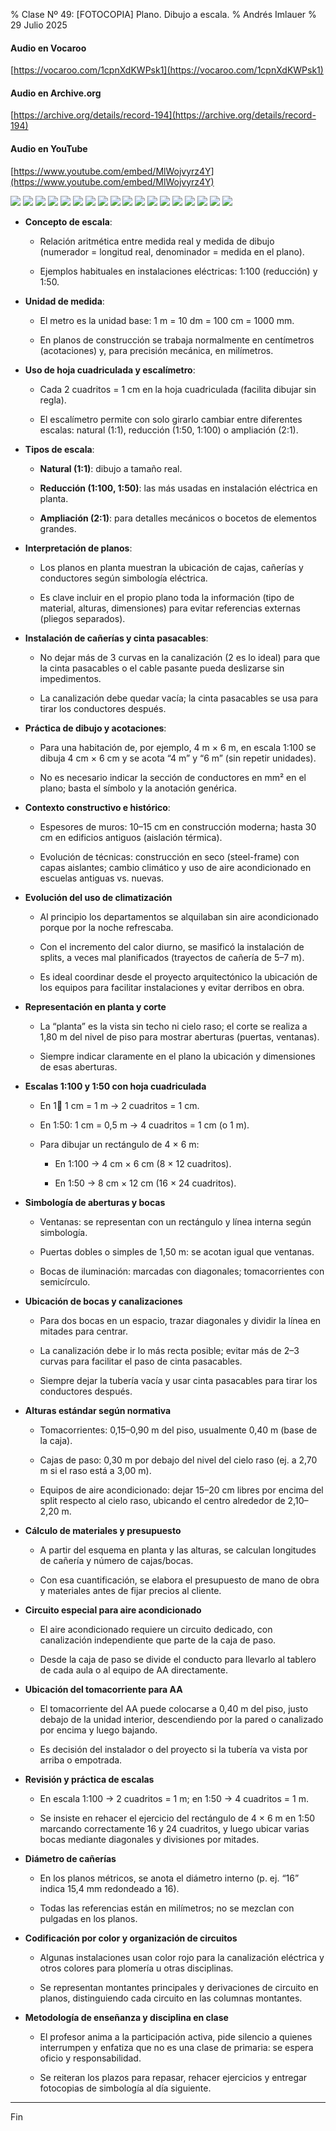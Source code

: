 % Clase Nº 49: [FOTOCOPIA] Plano. Dibujo a escala.
% Andrés Imlauer
% 29 Julio 2025

#### Audio en Vocaroo

[https://vocaroo.com/1cpnXdKWPsk1](https://vocaroo.com/1cpnXdKWPsk1)

#### Audio en Archive.org

[https://archive.org/details/record-194](https://archive.org/details/record-194)

#### Audio en YouTube

[https://www.youtube.com/embed/MlWojvyrz4Y](https://www.youtube.com/embed/MlWojvyrz4Y)


![](https://blogger.googleusercontent.com/img/b/R29vZ2xl/AVvXsEhoShuB3Y8EcKNpIsxVJJO-k4DnJM8I2CuNcRTmLcTs4FskZUdOF__imBcShmB4UAljxEa_exmaq2ehBczbhyphenhyphenc7dzjQh2TAdB4Uf9A07vMfvmz-qky0jqZjY6wTku-FGhvyDkvPSWucqoFBcWwLc-Ne7-LznXN7z1GmxM4oyIRJ3dTVl1Ec8ETMoLj91bE/s4160/IMG_20250729_190746665.jpg)
![](https://blogger.googleusercontent.com/img/b/R29vZ2xl/AVvXsEhxQBrhtDu0Uk_y3HWqzm-BYtXK44QBkwDcxDqCVxH9HtfZBd27d_U1dbXsnTT7YO8AOpzDKcelnpNLx98bDFKUOLErHpcO7H-EYkusiDlDPCO_ws6ZmZHsFnelJoNCDirOGFCUkioPBsHQtbS0IMO8FM2Oy9HJwFvJ7Nv45C_FUMnu0rNErfV3PHoiNHs/s4160/IMG_20250729_190758060.jpg)
![](https://blogger.googleusercontent.com/img/b/R29vZ2xl/AVvXsEhmfD8JqobuG2SM7auIMGA-CS2k7OtbxDubT28v06qgiDdgp9AHpm4Ge_YSBGtN7C8cz4kpUvSgKQhWYb-SyqBTD0OGRntsmzwY68KuDDsgfzIHMWKM5iNOGJbx2eJwElwIju457n-OWQdmjRhnIrnnYfrZRI-iNyxxKuWlPxQsdkCrubCeua8VwjJdcqQ/s4160/IMG_20250729_190803303.jpg)
![](https://blogger.googleusercontent.com/img/b/R29vZ2xl/AVvXsEiu4CNwzED1_dySVfZCj_olhY6nF4uqi0dlbvnVGau4MJBgcO-ME_RfaLoI5vkHkH-OI3NVmnwD0BF7mGGzF1HW6PlP7ZmdDqllMaPKD1jRUJPTVd_PcVeCSkFUr9Ilm72kVeVTv_Psk6ns0f_o-LnOFcc_rllU2JLvKonHKjP3YyyCHMWX1-HzAsTTB3A/s4160/IMG_20250729_190818563.jpg)
![](https://blogger.googleusercontent.com/img/b/R29vZ2xl/AVvXsEjlsZw_9JxbKFsQYYvvrbO_MaS5TsgTcWFa8VUg8S6xWAvOxVq7dW4psXYvPd4aqUk5M0PJM5ILko6rCpXySBUM2jX1TYAHEBS8IgWqoKUcbrVS-yZXo7s3no73JRTuZMx36NkXjIBNFC93txqL6i9Mm5wISbY7Czo4-unh3MzfQFsYqCF0ZqBtyQPBSOQ/s4160/IMG_20250729_190822738.jpg)
![](https://blogger.googleusercontent.com/img/b/R29vZ2xl/AVvXsEgNIdmi-QDu1jy3QfNuauZBgw_Liu2YXd52gzZAr8I901k_OHS7qD4AfPDZErt5Z8ue69XqKnaxbp1mNv8RVAAQAwyxrRslQZGkZ19HLR1cT2baX_z1bzB1KU7OuaNR9EAopY4ZSwRkoxBDlKAUdz5lXV-TBc9_TEOs475WAgqlHQH3CIOBHjpT6RyyCnY/s4160/IMG_20250729_190824024.jpg)
![](https://blogger.googleusercontent.com/img/b/R29vZ2xl/AVvXsEgIR8S-U2c1wa32_dRYKT9FA78dPV-5kkdYvnFgEJqHFeiwhMtUYzxKIfBOAB-cLNKCSwgx0edOIOoYubKpM1-GAWd9Bw65GhSIBBqfyPK9B-1D8jnuATauXyv4PSPSH5TaBUwcdDQoXGs3bIQGaPbLK7PHvz9K2RxwFMMc6_ill-GWmtsAmvSpNUfPIsY/s4160/IMG_20250729_190830112.jpg)
![](https://blogger.googleusercontent.com/img/b/R29vZ2xl/AVvXsEjyh1zhAvxjkIwp95-caw1XtJfxvr_xVTajdXgrFGEW3yqtFK3S74v0wK8pZNNCYL7WBQ_uGtFn3PraOe-piIL_ZOuleaIqEevuBSYLXhzTztB0hpXK3hauFgl1EMwgYpE0ovg5HEjL5zpnJu2ziBiDEcZoPi0-Go9eCi_HqjWd7y3cb0NUhNespYC1Oig/s4160/IMG_20250729_190857203.jpg)
![](https://blogger.googleusercontent.com/img/b/R29vZ2xl/AVvXsEgxiDTSAZfXeTN-T4yEObTJWveNlUjfhi2i-zkeshncU9rL3SSSmyDJC4ZLLnJDl0D0VY8XTs4Pg0-dmB8ibqV-h1nWFWyuKr_ZZVfHrWQ5B_13hZ-2zfMlMvSUkiD-Srr2t1vJ4ZPhpZaSUuz_NC4wWq_vgcwlK5gA2qzkON1x2WM569l0JuynpDEQf34/s4160/IMG_20250729_190859396.jpg)
![](https://blogger.googleusercontent.com/img/b/R29vZ2xl/AVvXsEhx_S6Ld41NNgI6EiVUS1hwLBLOTZURRVIDPInO9_fYhD9T4Z42flrySeMrECjEJdKbF07vtwaAtUdUa5cs7yuIGeRYJSfS0PGhV6XIQYOeNQzIptKgcIHns322cPZVvgdpZDto9h7c7E4dSnTNM_d93UaYN9CD0o95E98F44BI41Ocvtqc5ONGxHcEIe4/s4160/IMG_20250729_190903967.jpg)
![](https://blogger.googleusercontent.com/img/b/R29vZ2xl/AVvXsEhUKAn2wQluTwDC2rTtf8Ekf3BJUa7_rmPvpTprJNBaUz7-wDcvMhNNJCX05yONeyvgvAjQIPJ65K6TcZIdomTw7AJDEro0Za-ZAI7yJlMbi6p3vFCDhsTvwQo7n6BK4ojHYjykT9jbtwm6jbhldSs_RshhCQunH85tOVyzQq0nWwhgkWuF2A5H0yQ8bpk/s4160/IMG_20250729_190912951.jpg)
![](https://blogger.googleusercontent.com/img/b/R29vZ2xl/AVvXsEg98oxNl_3i7FGKxbbfqCB9Gpl46Ia-Khw2noV4fn0LR2IiBH25l-Iz51sVg6MRX_gwfskmbWaAg3L5WI4J4w8OSR9WOwyoubvwrriR4elCnMTtiSCZzGS8VxLh3zqCVrDYSJMSaEMtVjbUzDZopL14dCk7hOIkcWk62_IyOS0TgH772fBsoxdCMCD_JzI/s4160/IMG_20250729_190918183.jpg)
![](https://blogger.googleusercontent.com/img/b/R29vZ2xl/AVvXsEjt0EHsVFJH3jRpbuhh4AwUn2OzAVgled0S-0tUvCKw2R3wdvEbdz5KV2Q0vF-p4Vz0bC99ggtQNysCAtcWqrcUPyn8szaIRctpFRR-EFoSkE-ao1HEpbN7C-X7vA-zKoW5fqyUXvsn7NzjEt0WCMhbFQP3jsvsqvxq43xbYluUSxJdRLaCpzPeRHlsVgM/s4160/IMG_20250729_191144129.jpg)
![](https://blogger.googleusercontent.com/img/b/R29vZ2xl/AVvXsEgWpKhds_XAN5DkHzc0AcuUPSikWihPPK4dhFTo4QIiT3yTswQGevhIHbNU-f8gaHmftJNjqCxr3kz1fG8yjH9-SzId4lhphDNp0WZ-IB2sP53YJG5EkoB8Fa_eQRjTgTQx1PziESQF0Z3qpCsKt3FlBxxuJEObYHfQUKAezWOa9ImsGyN0nAOya8S0oyI/s4160/IMG_20250729_191155873.jpg)
![](https://blogger.googleusercontent.com/img/b/R29vZ2xl/AVvXsEhcAgwxDez7gD2ciWS_9ieh1f2YQ1DpKsTzRIraXOLJ9akMIbbGfLbjPUITs6v0UdkiTshEVt_rJboBNaHTGJTxhKILUk1xOrSQk15akEzdzhHURDixRUH_tDBp187dbAYkTeB_r0rYnD9EtacjpSax9kl7bzmhwt8veqGmpeyNoWxAXOodM8OKcclHmBM/s4160/IMG_20250729_194110013.jpg)
![](https://blogger.googleusercontent.com/img/b/R29vZ2xl/AVvXsEhKBghj0S1C5I3A4SNpfAnpodDc-UlHRtBDqlOrD0uGvUFIc1PWNjlrsLfQF38F-mWT-7RH933ce2UKNW_xIezQ2_4byZjacz4bufg7alxo1W8fIBkzSqAoQK4ubon-y9baTTfskhwlGge5gIhD6mCvNGn7E_QOpwOGcPmJnW9AMPvtMGYzFXYhg6qtR9E/s4160/IMG_20250729_194113124.jpg)
![](https://blogger.googleusercontent.com/img/b/R29vZ2xl/AVvXsEiQ9KpuWBI4aANCN7tPrZI1_LGNvI-425GFShXm56NdpN2J1LZw6NRmLkcKy0t9yPBnLqTJ4ELF-SEacgb_UWavv1XAPhrjHBv83zUCettlTV2I1N2Y6wQngvRQz_UYm4zD_SuMRo8EdCYqpgdSBUYC9fck65Ulfl5uqxG5ENSxnM4Sziy4yFx9QRTvx-0/s4160/IMG_20250729_194116280.jpg)
![](https://blogger.googleusercontent.com/img/b/R29vZ2xl/AVvXsEiQK8qgmpDDVpwz9i73o1dGBWlm5CA3tN8TJ4SobMwG2VbyQG93Cr054A7sS2uIX4KjVo89X2uP2C1gw6I4zE19aBrp-m-xJeO7NGq-tc1RRcv-fZoebf_nz8GhLRu4nLImCdTeX2JxGRunvgJhiUOSXFDzOhDzmxmenTn_-0pIfkUfN4Gbc90sZ_xZEJ0/s4160/IMG_20250729_202453950.jpg)


* **Concepto de escala**:

  * Relación aritmética entre medida real y medida de dibujo (numerador \= longitud real, denominador \= medida en el plano).

  * Ejemplos habituales en instalaciones eléctricas: 1:100 (reducción) y 1:50.

* **Unidad de medida**:

  * El metro es la unidad base: 1 m \= 10 dm \= 100 cm \= 1000 mm.

  * En planos de construcción se trabaja normalmente en centímetros (acotaciones) y, para precisión mecánica, en milímetros.

* **Uso de hoja cuadriculada y escalímetro**:

  * Cada 2 cuadritos \= 1 cm en la hoja cuadriculada (facilita dibujar sin regla).

  * El escalímetro permite con solo girarlo cambiar entre diferentes escalas: natural (1:1), reducción (1:50, 1:100) o ampliación (2:1).

* **Tipos de escala**:

  * **Natural (1:1)**: dibujo a tamaño real.

  * **Reducción (1:100, 1:50)**: las más usadas en instalación eléctrica en planta.

  * **Ampliación (2:1)**: para detalles mecánicos o bocetos de elementos grandes.

* **Interpretación de planos**:

  * Los planos en planta muestran la ubicación de cajas, cañerías y conductores según simbología eléctrica.

  * Es clave incluir en el propio plano toda la información (tipo de material, alturas, dimensiones) para evitar referencias externas (pliegos separados).

* **Instalación de cañerías y cinta pasacables**:

  * No dejar más de 3 curvas en la canalización (2 es lo ideal) para que la cinta pasacables o el cable pasante pueda deslizarse sin impedimentos.

  * La canalización debe quedar vacía; la cinta pasacables se usa para tirar los conductores después.

* **Práctica de dibujo y acotaciones**:

  * Para una habitación de, por ejemplo, 4 m × 6 m, en escala 1:100 se dibuja 4 cm × 6 cm y se acota “4 m” y “6 m” (sin repetir unidades).

  * No es necesario indicar la sección de conductores en mm² en el plano; basta el símbolo y la anotación genérica.

* **Contexto constructivo e histórico**:

  * Espesores de muros: 10–15 cm en construcción moderna; hasta 30 cm en edificios antiguos (aislación térmica).

  * Evolución de técnicas: construcción en seco (steel-frame) con capas aislantes; cambio climático y uso de aire acondicionado en escuelas antiguas vs. nuevas.

* **Evolución del uso de climatización**

  * Al principio los departamentos se alquilaban sin aire acondicionado porque por la noche refrescaba.

  * Con el incremento del calor diurno, se masificó la instalación de splits, a veces mal planificados (trayectos de cañería de 5–7 m).

  * Es ideal coordinar desde el proyecto arquitectónico la ubicación de los equipos para facilitar instalaciones y evitar derribos en obra.

* **Representación en planta y corte**

  * La “planta” es la vista sin techo ni cielo raso; el corte se realiza a 1,80 m del nivel de piso para mostrar aberturas (puertas, ventanas).

  * Siempre indicar claramente en el plano la ubicación y dimensiones de esas aberturas.

* **Escalas 1:100 y 1:50 con hoja cuadriculada**

  * En 1:100: 1 cm \= 1 m → 2 cuadritos \= 1 cm.

  * En 1:50: 1 cm \= 0,5 m → 4 cuadritos \= 1 cm (o 1 m).

  * Para dibujar un rectángulo de 4 × 6 m:

    * En 1:100 → 4 cm × 6 cm (8 × 12 cuadritos).

    * En 1:50 → 8 cm × 12 cm (16 × 24 cuadritos).

* **Simbología de aberturas y bocas**

  * Ventanas: se representan con un rectángulo y línea interna según simbología.

  * Puertas dobles o simples de 1,50 m: se acotan igual que ventanas.

  * Bocas de iluminación: marcadas con diagonales; tomacorrientes con semicírculo.

* **Ubicación de bocas y canalizaciones**

  * Para dos bocas en un espacio, trazar diagonales y dividir la línea en mitades para centrar.

  * La canalización debe ir lo más recta posible; evitar más de 2–3 curvas para facilitar el paso de cinta pasacables.

  * Siempre dejar la tubería vacía y usar cinta pasacables para tirar los conductores después.

* **Alturas estándar según normativa**

  * Tomacorrientes: 0,15–0,90 m del piso, usualmente 0,40 m (base de la caja).

  * Cajas de paso: 0,30 m por debajo del nivel del cielo raso (ej. a 2,70 m si el raso está a 3,00 m).

  * Equipos de aire acondicionado: dejar 15–20 cm libres por encima del split respecto al cielo raso, ubicando el centro alrededor de 2,10–2,20 m.

* **Cálculo de materiales y presupuesto**

  * A partir del esquema en planta y las alturas, se calculan longitudes de cañería y número de cajas/bocas.

  * Con esa cuantificación, se elabora el presupuesto de mano de obra y materiales antes de fijar precios al cliente.

* **Circuito especial para aire acondicionado**

  * El aire acondicionado requiere un circuito dedicado, con canalización independiente que parte de la caja de paso.

  * Desde la caja de paso se divide el conducto para llevarlo al tablero de cada aula o al equipo de AA directamente.

* **Ubicación del tomacorriente para AA**

  * El tomacorriente del AA puede colocarse a 0,40 m del piso, justo debajo de la unidad interior, descendiendo por la pared o canalizado por encima y luego bajando.

  * Es decisión del instalador o del proyecto si la tubería va vista por arriba o empotrada.

* **Revisión y práctica de escalas**

  * En escala 1:100 → 2 cuadritos \= 1 m; en 1:50 → 4 cuadritos \= 1 m.

  * Se insiste en rehacer el ejercicio del rectángulo de 4 × 6 m en 1:50 marcando correctamente 16 y 24 cuadritos, y luego ubicar varias bocas mediante diagonales y divisiones por mitades.

* **Diámetro de cañerías**

  * En los planos métricos, se anota el diámetro interno (p. ej. “16” indica 15,4 mm redondeado a 16).

  * Todas las referencias están en milímetros; no se mezclan con pulgadas en los planos.

* **Codificación por color y organización de circuitos**

  * Algunas instalaciones usan color rojo para la canalización eléctrica y otros colores para plomería u otras disciplinas.

  * Se representan montantes principales y derivaciones de circuito en planos, distinguiendo cada circuito en las columnas montantes.

* **Metodología de enseñanza y disciplina en clase**

  * El profesor anima a la participación activa, pide silencio a quienes interrumpen y enfatiza que no es una clase de primaria: se espera oficio y responsabilidad.

  * Se reiteran los plazos para repasar, rehacer ejercicios y entregar fotocopias de simbología al día siguiente.


---

Fin
